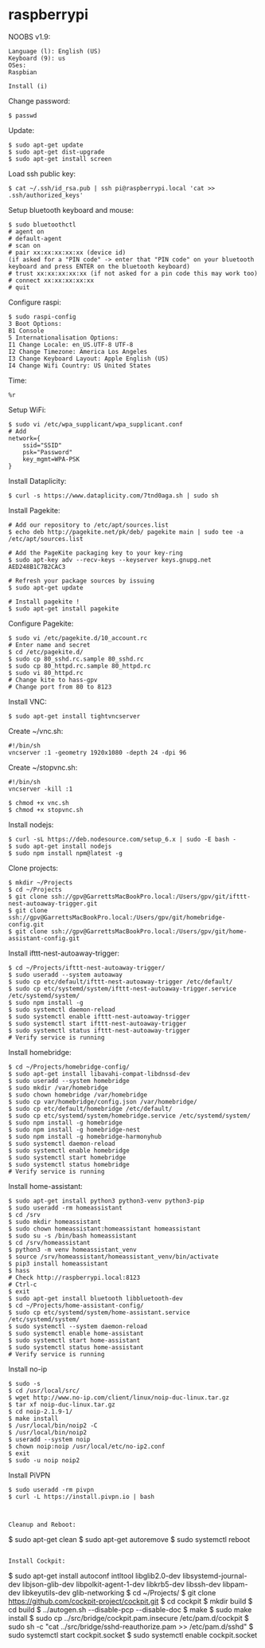 # raspberrypi

NOOBS v1.9:
```
Language (l): English (US)
Keyboard (9): us
OSes:
Raspbian

Install (i)
```

Change password:
```
$ passwd
```

Update:
```
$ sudo apt-get update
$ sudo apt-get dist-upgrade
$ sudo apt-get install screen
```

Load ssh public key:
```
$ cat ~/.ssh/id_rsa.pub | ssh pi@raspberrypi.local 'cat >> .ssh/authorized_keys'
```

Setup bluetooth keyboard and mouse:
```
$ sudo bluetoothctl
# agent on
# default-agent
# scan on
# pair xx:xx:xx:xx:xx (device id)
(if asked for a "PIN code" -> enter that "PIN code" on your bluetooth keyboard and press ENTER on the bluetooth keyboard)
# trust xx:xx:xx:xx:xx (if not asked for a pin code this may work too)
# connect xx:xx:xx:xx:xx
# quit
```

Configure raspi:
```
$ sudo raspi-config
3 Boot Options:
B1 Console
5 Internationalisation Options:
I1 Change Locale: en_US.UTF-8 UTF-8
I2 Change Timezone: America Los Angeles
I3 Change Keyboard Layout: Apple English (US)
I4 Change Wifi Country: US United States
```

Time:
```
%r
```

Setup WiFi:
```
$ sudo vi /etc/wpa_supplicant/wpa_supplicant.conf
# Add
network={
    ssid="SSID"
    psk="Password"
    key_mgmt=WPA-PSK
}
```

Install Dataplicity:
```
$ curl -s https://www.dataplicity.com/7tnd0aga.sh | sudo sh
```

Install Pagekite:
```
# Add our repository to /etc/apt/sources.list
$ echo deb http://pagekite.net/pk/deb/ pagekite main | sudo tee -a /etc/apt/sources.list

# Add the PageKite packaging key to your key-ring
$ sudo apt-key adv --recv-keys --keyserver keys.gnupg.net AED248B1C7B2CAC3

# Refresh your package sources by issuing
$ sudo apt-get update

# Install pagekite !
$ sudo apt-get install pagekite
```

Configure Pagekite:
```
$ sudo vi /etc/pagekite.d/10_account.rc
# Enter name and secret
$ cd /etc/pagekite.d/
$ sudo cp 80_sshd.rc.sample 80_sshd.rc
$ sudo cp 80_httpd.rc.sample 80_httpd.rc
$ sudo vi 80_httpd.rc
# Change kite to hass-gpv
# Change port from 80 to 8123
```

Install VNC:
```
$ sudo apt-get install tightvncserver
```
Create ~/vnc.sh:
```
#!/bin/sh
vncserver :1 -geometry 1920x1080 -depth 24 -dpi 96
```
Create ~/stopvnc.sh:
```
#!/bin/sh
vncserver -kill :1
```
```
$ chmod +x vnc.sh
$ chmod +x stopvnc.sh
```

Install nodejs:
```
$ curl -sL https://deb.nodesource.com/setup_6.x | sudo -E bash -
$ sudo apt-get install nodejs
$ sudo npm install npm@latest -g
```

Clone projects:
```
$ mkdir ~/Projects
$ cd ~/Projects
$ git clone ssh://gpv@GarrettsMacBookPro.local:/Users/gpv/git/ifttt-nest-autoaway-trigger.git
$ git clone ssh://gpv@GarrettsMacBookPro.local:/Users/gpv/git/homebridge-config.git
$ git clone ssh://gpv@GarrettsMacBookPro.local:/Users/gpv/git/home-assistant-config.git
```

Install ifttt-nest-autoaway-trigger:
```
$ cd ~/Projects/ifttt-nest-autoaway-trigger/
$ sudo useradd --system autoaway
$ sudo cp etc/default/ifttt-nest-autoaway-trigger /etc/default/
$ sudo cp etc/systemd/system/ifttt-nest-autoaway-trigger.service /etc/systemd/system/
$ sudo npm install -g
$ sudo systemctl daemon-reload
$ sudo systemctl enable ifttt-nest-autoaway-trigger
$ sudo systemctl start ifttt-nest-autoaway-trigger
$ sudo systemctl status ifttt-nest-autoaway-trigger
# Verify service is running
```

Install homebridge:
```
$ cd ~/Projects/homebridge-config/
$ sudo apt-get install libavahi-compat-libdnssd-dev
$ sudo useradd --system homebridge
$ sudo mkdir /var/homebridge
$ sudo chown homebridge /var/homebridge
$ sudo cp var/homebridge/config.json /var/homebridge/
$ sudo cp etc/default/homebridge /etc/default/
$ sudo cp etc/systemd/system/homebridge.service /etc/systemd/system/
$ sudo npm install -g homebridge
$ sudo npm install -g homebridge-nest
$ sudo npm install -g homebridge-harmonyhub
$ sudo systemctl daemon-reload
$ sudo systemctl enable homebridge
$ sudo systemctl start homebridge
$ sudo systemctl status homebridge
# Verify service is running
```

Install home-assistant:
```
$ sudo apt-get install python3 python3-venv python3-pip
$ sudo useradd -rm homeassistant
$ cd /srv
$ sudo mkdir homeassistant
$ sudo chown homeassistant:homeassistant homeassistant
$ sudo su -s /bin/bash homeassistant 
$ cd /srv/homeassistant
$ python3 -m venv homeassistant_venv
$ source /srv/homeassistant/homeassistant_venv/bin/activate
$ pip3 install homeassistant
$ hass
# Check http://raspberrypi.local:8123
# Ctrl-c
$ exit
$ sudo apt-get install bluetooth libbluetooth-dev
$ cd ~/Projects/home-assistant-config/
$ sudo cp etc/systemd/system/home-assistant.service /etc/systemd/system/
$ sudo systemctl --system daemon-reload
$ sudo systemctl enable home-assistant
$ sudo systemctl start home-assistant
$ sudo systemctl status home-assistant
# Verify service is running
```
Install no-ip
```
$ sudo -s
$ cd /usr/local/src/
$ wget http://www.no-ip.com/client/linux/noip-duc-linux.tar.gz
$ tar xf noip-duc-linux.tar.gz
$ cd noip-2.1.9-1/
$ make install
$ /usr/local/bin/noip2 -C
$ /usr/local/bin/noip2
$ useradd --system noip
$ chown noip:noip /usr/local/etc/no-ip2.conf
$ exit
$ sudo -u noip noip2
```
Install PiVPN
```
$ sudo useradd -rm pivpn
$ curl -L https://install.pivpn.io | bash



Cleanup and Reboot:
```
$ sudo apt-get clean
$ sudo apt-get autoremove
$ sudo systemctl reboot
```

Install Cockpit:
```
$ sudo apt-get install autoconf intltool libglib2.0-dev libsystemd-journal-dev libjson-glib-dev libpolkit-agent-1-dev libkrb5-dev libssh-dev libpam-dev libkeyutils-dev glib-networking
$ cd ~/Projects/
$ git clone https://github.com/cockpit-project/cockpit.git
$ cd cockpit
$ mkdir build
$ cd build
$ ../autogen.sh --disable-pcp --disable-doc
$ make
$ sudo make install
$ sudo cp ../src/bridge/cockpit.pam.insecure /etc/pam.d/cockpit
$ sudo sh -c "cat ../src/bridge/sshd-reauthorize.pam >> /etc/pam.d/sshd"
$ sudo systemctl start cockpit.socket
$ sudo systemctl enable cockpit.socket
```
